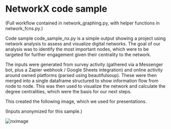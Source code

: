 # NetworkX code sample

(Full workflow contained in network_graphing.py, with helper functions in network_fcns.py.)

Code sample code_sample_nx.py is a simple output showing a project using network analysis to assess and visualize digital networks. The goal of our analysis was to identify the most important nodes, which were to be targeted for further engagement given their centrality to the network.

The inputs were generated from survey activity (gathered via a Messenger bot, plus a Zapier webhook / Google Sheets integration) and online activity around owned platforms (parsed using beautifulsoup). These were then merged into a single dataframe structured to show information flow from node to node. This was then used to visualize the network and calculate the degree centralities, which were the basis for our next steps.

This created the following image, which we used for presentations.

(Inputs anonymized for this sample.)

![nximage](https://jbachlombardo.files.wordpress.com/2018/03/network-activity.png)
